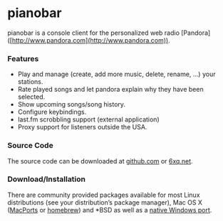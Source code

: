 # pianobar

pianobar is a console client for the personalized web radio [Pandora]
([http://www.pandora.com](http://www.pandora.com)).

### Features

* Play and manage (create, add more music, delete, rename, ...) your stations.
* Rate played songs and let pandora explain why they have been selected.
* Show upcoming songs/song history.
* Configure keybindings.
* last.fm scrobbling support (external application)
* Proxy support for listeners outside the USA.

### Source Code

The source code can be downloaded at [github.com](http://github.com/PromyLOPh/pianobar/)
or [6xq.net](http://6xq.net/projects/pianobar/).

### Download/Installation

There are community provided packages available for most Linux distributions (see your distribution’s package manager), Mac OS X ([MacPorts](http://trac.macports.org/browser/trunk/dports/audio/pianobar/Portfile) or [homebrew](http://brew.sh/)) and *BSD as well as a [native Windows port](https://github.com/thedmd/pianobar-windows).
